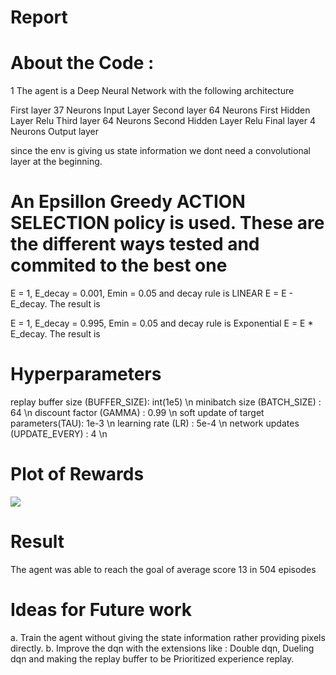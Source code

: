 # Report

# About the Code :

1 The agent is a Deep Neural Network with the following architecture

First layer	37 Neurons 	Input Layer
Second layer	64 Neurons	First Hidden Layer	Relu
Third layer 	64 Neurons 	Second Hidden Layer	Relu
Final layer	4 Neurons	Output layer

since the env is giving us state information we dont need a convolutional layer at the beginning.

# An Epsillon Greedy ACTION SELECTION policy is used. These are the different ways tested and commited to the best one

E = 1, E_decay = 0.001, Emin = 0.05 and decay rule is LINEAR 	E = E - E_decay. The result is

E = 1, E_decay = 0.995, Emin = 0.05 and decay rule is Exponential	E = E * E_decay. The result is


# Hyperparameters

replay buffer size (BUFFER_SIZE): 	int(1e5) \n
minibatch size (BATCH_SIZE) : 		64 \n
discount factor (GAMMA) : 		0.99 		\n
soft update of target parameters(TAU): 	1e-3 		\n
learning rate (LR) : 			5e-4 \n
network updates (UPDATE_EVERY) : 	4 	\n


# Plot of Rewards

![](blob/master/Plot1.png)

# Result

The agent was able to reach the goal of average score 13 in 504 episodes

# Ideas for Future work 

a. Train the agent without giving the state information rather providing pixels directly.
b. Improve the dqn with the extensions like : Double dqn, Dueling dqn and making the replay buffer to be Prioritized experience replay.

